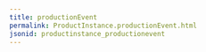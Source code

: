 ```yaml
---
title: productionEvent
permalink: ProductInstance.productionEvent.html
jsonid: productinstance_productionevent
---
```

